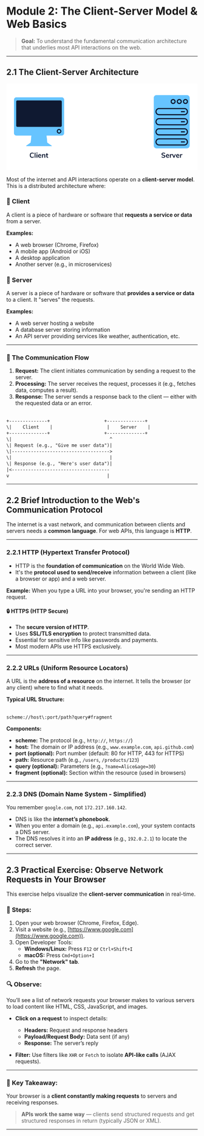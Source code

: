 
# Module 2: The Client-Server Model & Web Basics

> **Goal:** To understand the fundamental communication architecture that underlies most API interactions on the web.

---

## 2.1 The Client-Server Architecture



<img src="https://github.com/bhuvan-raj/API-From-Scratch/blob/main/Module%202/assets/api.gif" alt="Banner" />







Most of the internet and API interactions operate on a **client-server model**. This is a distributed architecture where:

### 🔹 Client
A client is a piece of hardware or software that **requests a service or data** from a server.

**Examples:**
- A web browser (Chrome, Firefox)
- A mobile app (Android or iOS)
- A desktop application
- Another server (e.g., in microservices)

### 🔹 Server
A server is a piece of hardware or software that **provides a service or data** to a client. It "serves" the requests.

**Examples:**
- A web server hosting a website
- A database server storing information
- An API server providing services like weather, authentication, etc.

---

### 🔁 The Communication Flow

1. **Request:** The client initiates communication by sending a request to the server.
2. **Processing:** The server receives the request, processes it (e.g., fetches data, computes a result).
3. **Response:** The server sends a response back to the client — either with the requested data or an error.

```

+--------------+                    +--------------+
\|    Client    |                    |    Server    |
+--------------+                    +--------------+
\|                                    ^
\| Request (e.g., "Give me user data")|
\|------------------------------------>
\|                                    |
\| Response (e.g., "Here's user data")|
|<------------------------------------
v                                    |

```

---

## 2.2 Brief Introduction to the Web's Communication Protocol

The internet is a vast network, and communication between clients and servers needs a **common language**. For web APIs, this language is **HTTP**.

---

### 2.2.1 HTTP (Hypertext Transfer Protocol)

- HTTP is the **foundation of communication** on the World Wide Web.
- It's the **protocol used to send/receive** information between a client (like a browser or app) and a web server.

**Example:**
When you type a URL into your browser, you're sending an HTTP request.

#### 🔒 HTTPS (HTTP Secure)

- The **secure version of HTTP**.
- Uses **SSL/TLS encryption** to protect transmitted data.
- Essential for sensitive info like passwords and payments.
- Most modern APIs use HTTPS exclusively.

---

### 2.2.2 URLs (Uniform Resource Locators)

A URL is the **address of a resource** on the internet. It tells the browser (or any client) where to find what it needs.

**Typical URL Structure:**

```

scheme://host\:port/path?query#fragment

```

**Components:**

- **scheme:** The protocol (e.g., `http://`, `https://`)
- **host:** The domain or IP address (e.g., `www.example.com`, `api.github.com`)
- **port (optional):** Port number (default: 80 for HTTP, 443 for HTTPS)
- **path:** Resource path (e.g., `/users`, `/products/123`)
- **query (optional):** Parameters (e.g., `?name=Alice&age=30`)
- **fragment (optional):** Section within the resource (used in browsers)

---

### 2.2.3 DNS (Domain Name System - Simplified)

You remember `google.com`, not `172.217.160.142`.

- DNS is like the **internet’s phonebook**.
- When you enter a domain (e.g., `api.example.com`), your system contacts a DNS server.
- The DNS resolves it into an **IP address** (e.g., `192.0.2.1`) to locate the correct server.

---

## 2.3 Practical Exercise: Observe Network Requests in Your Browser

This exercise helps visualize the **client-server communication** in real-time.

### 🧪 Steps:

1. Open your web browser (Chrome, Firefox, Edge).
2. Visit a website (e.g., [https://www.google.com](https://www.google.com)).
3. Open Developer Tools:
   - **Windows/Linux:** Press `F12` or `Ctrl+Shift+I`
   - **macOS:** Press `Cmd+Option+I`
4. Go to the **"Network" tab**.
5. **Refresh** the page.

### 🔍 Observe:

You’ll see a list of network requests your browser makes to various servers to load content like HTML, CSS, JavaScript, and images.

- **Click on a request** to inspect details:
  - **Headers:** Request and response headers
  - **Payload/Request Body:** Data sent (if any)
  - **Response:** The server’s reply

- **Filter:** Use filters like `XHR` or `Fetch` to isolate **API-like calls** (AJAX requests).

---

### 🎯 Key Takeaway:

Your browser is a **client constantly making requests** to servers and receiving responses.

> **APIs work the same way** — clients send structured requests and get structured responses in return (typically JSON or XML).

---




